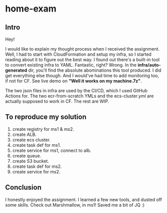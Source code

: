 # home-exam

## Intro
Hey!

I would like to explain my thought process when I received the assignment.
Well, I had to start with CloudFormation and setup my infra, so I started reading about it to figure out the best way. I found out there's a built-in tool to convert existing infra to YAML. 
Fantastic, right? Wrong. 
In the **infra/auto-generated** dir, you'll find the absolute abominations this tool produced.
I did get everything else though. And I would've had time to add monitoring too, if not for CF.
See live demo on **"Well it works on my machine.7z"**.

The two json files in infra are used by the CI/CD, which I used GitHub Actions for.
The two ecr-from-scratch YMLs and the ecs-cluster.yml are actually supposed to work in CF.
The rest are WIP. 

## To reproduce my solution

1) create registry for ms1 & ms2.
2) create ALB.
3) create ecs cluster.
4) create task def for ms1.
5) create service for ms1, connect to alb.
6) create queue.
7) create S3 bucket.
8) create task def for ms2.
9) create service for ms2.

## Conclusion 

I honestly enjoyed the assignment. I learned a few new tools, and dusted off some skills. 
Check out Marshmallow, in ms1! 
Saved me a bit of JQ :)
